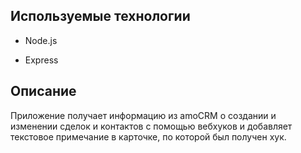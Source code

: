 ## Используемые технологии

- Node.js

- Express

## Описание

Приложение получает информацию из amoCRM о создании и изменении сделок и контактов с помощью вебхуков и добавляет текстовое примечание в карточке, по которой был получен хук. 
